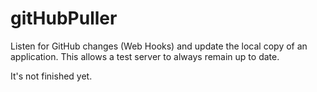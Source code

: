 # gitHubPuller
Listen for GitHub changes (Web Hooks) and update the local copy of an application.  This allows a test server to always remain up to date.

It's not finished yet.